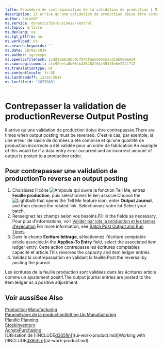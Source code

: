 ```yaml
---
title: Procédure de contrepassation de la validation de production | Microsoft Docs
description: Il arrive qu'une validation de production doive être contrepassée. C'est le cas, par exemple, si une erreur de saisie de données a été commise et qu'une quantité de production incorrecte a été validée pour un ordre de fabrication.
author: SorenGP
ms.service: dynamics365-business-central
ms.topic: article
ms.devlang: na
ms.tgt_pltfrm: na
ms.workload: na
ms.search.keywords: ''
ms.date: 10/01/2019
ms.author: sgroespe
ms.openlocfilehash: 2cdda8a01d6391f97bfae5600ce35d2ab989ae54
ms.sourcegitcommit: cfc92eefa8b06fb426482f54e393f0e6e222f712
ms.translationtype: HT
ms.contentlocale: fr-BE
ms.lasthandoff: 12/03/2019
ms.locfileid: "2877868"
---
```

# <a name="reverse-output-posting"></a><span data-ttu-id="1939e-104">Contrepasser la validation de production</span><span class="sxs-lookup"><span data-stu-id="1939e-104">Reverse Output Posting</span></span>
<span data-ttu-id="1939e-105">Il arrive qu'une validation de production doive être contrepassée.</span><span class="sxs-lookup"><span data-stu-id="1939e-105">There are times when output posting must be reversed.</span></span> <span data-ttu-id="1939e-106">C'est le cas, par exemple, si une erreur de saisie de données a été commise et qu'une quantité de production incorrecte a été validée pour un ordre de fabrication.</span><span class="sxs-lookup"><span data-stu-id="1939e-106">An example of this would be if a data entry error occurred and an incorrect amount of output is posted to a production order.</span></span>  

## <a name="to-reverse-an-output-posting"></a><span data-ttu-id="1939e-107">Pour contrepasser une validation de production</span><span class="sxs-lookup"><span data-stu-id="1939e-107">To reverse an output posting</span></span>  
1.  <span data-ttu-id="1939e-108">Choisissez l'icône ![Ampoule qui ouvre la fonction Tell Me](media/ui-search/search_small.png "Dites-moi ce que vous voulez faire"), entrez **Feuille production**, puis sélectionnez le lien associé.</span><span class="sxs-lookup"><span data-stu-id="1939e-108">Choose the ![Lightbulb that opens the Tell Me feature](media/ui-search/search_small.png "Tell me what you want to do") icon, enter **Output Journal**, and then choose the related link.</span></span> <span data-ttu-id="1939e-109">Sélectionnez votre lot.</span><span class="sxs-lookup"><span data-stu-id="1939e-109">Select your batch.</span></span>  
2. <span data-ttu-id="1939e-110">Renseignez les champs selon vos besoins.</span><span class="sxs-lookup"><span data-stu-id="1939e-110">Fill in the fields as necessary.</span></span> <span data-ttu-id="1939e-111">Pour plus d'informations, voir [Valider par lots la production et les temps d'exécution](production-how-to-post-output-quantity.md).</span><span class="sxs-lookup"><span data-stu-id="1939e-111">For more information, see [Batch Post Output and Run Times](production-how-to-post-output-quantity.md).</span></span>
3.  <span data-ttu-id="1939e-112">Dans le champ **Ecriture lettrage**, sélectionnez l'écriture comptable article associée.</span><span class="sxs-lookup"><span data-stu-id="1939e-112">In the **Applies-To Entry** field, select the associated item ledger entry.</span></span> <span data-ttu-id="1939e-113">Cette action contrepasse les écritures comptables capacité et article.</span><span class="sxs-lookup"><span data-stu-id="1939e-113">This reverses the capacity and item ledger entries.</span></span>  
4. <span data-ttu-id="1939e-114">Validez la contrepassation en validant la feuille.</span><span class="sxs-lookup"><span data-stu-id="1939e-114">Post the reversal by posting the journal.</span></span>  

<span data-ttu-id="1939e-115">Les écritures de la feuille production sont validées dans les écritures article comme un ajustement positif.</span><span class="sxs-lookup"><span data-stu-id="1939e-115">The output journal entries are posted to the item ledger as a positive adjustment.</span></span>  

## <a name="see-also"></a><span data-ttu-id="1939e-116">Voir aussi</span><span class="sxs-lookup"><span data-stu-id="1939e-116">See Also</span></span>  
 <span data-ttu-id="1939e-117">[Production](production-manage-manufacturing.md)  </span><span class="sxs-lookup"><span data-stu-id="1939e-117">[Manufacturing](production-manage-manufacturing.md)  </span></span>  
 [<span data-ttu-id="1939e-118">Paramétrage de la production</span><span class="sxs-lookup"><span data-stu-id="1939e-118">Setting Up Manufacturing</span></span>](production-configure-production-processes.md)  
 <span data-ttu-id="1939e-119">[Planifié](production-planning.md)    </span><span class="sxs-lookup"><span data-stu-id="1939e-119">[Planning](production-planning.md)    </span></span>  
 [<span data-ttu-id="1939e-120">Stock</span><span class="sxs-lookup"><span data-stu-id="1939e-120">Inventory</span></span>](inventory-manage-inventory.md)  
 [<span data-ttu-id="1939e-121">Achats</span><span class="sxs-lookup"><span data-stu-id="1939e-121">Purchasing</span></span>](purchasing-manage-purchasing.md)  
 <span data-ttu-id="1939e-122">[Utilisation de [!INCLUDE[d365fin](includes/d365fin_md.md)]](ui-work-product.md)</span><span class="sxs-lookup"><span data-stu-id="1939e-122">[Working with [!INCLUDE[d365fin](includes/d365fin_md.md)]](ui-work-product.md)</span></span>  
